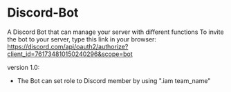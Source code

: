 # Discord-Bot
A Discord Bot that can manage your server with different functions
To invite the bot to your server, type this link in your browser: https://discord.com/api/oauth2/authorize?client_id=761734810150240296&scope=bot

version 1.0:
  - The Bot can set role to Discord member by using ".iam team_name"

